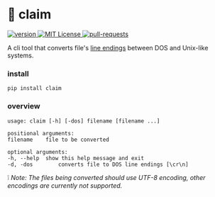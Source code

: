 # :bookmark_tabs: claim

<p>
    <a href="https://pypi.python.org/pypi/claim/1.0.0b1">
        <img src="https://img.shields.io/badge/v-1.0.0--beta-blue.svg" alt="version">
    </a>
    <a href="https://github.com/bukovyn/claim/blob/master/LICENSE.txt">
        <img src="https://img.shields.io/badge/license-MIT-blue.svg" alt="MIT License">
    </a>
    <a href="https://github.com/bukovyn/claim/pulls">
        <img src="https://img.shields.io/badge/PRs-welcome-brightgreen.svg" alt="pull-requests">
    </a>
</p>

A cli tool that converts file's [line endings](https://en.wikipedia.org/wiki/Newline>) between DOS and Unix-like systems.

### install
  ```pip install claim```

### overview
  ```
usage: claim [-h] [-dos] filename [filename ...]

positional arguments:
  filename    file to be converted

optional arguments:
  -h, --help  show this help message and exit
  -d, -dos        converts file to DOS line endings [\cr\n]
  ```

:grey_exclamation: *Note: The files being converted should use UTF-8 encoding, other encodings are currently not supported.*
